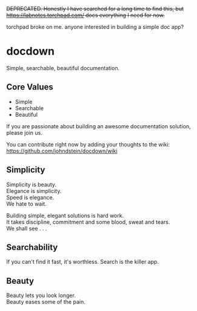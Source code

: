 ~~DEPRECATED. Honestly I have searched for a long time to find this, 
but https://labnotes.torchpad.com/ does everything I need for now.~~

torchpad broke on me. anyone interested in building a simple doc app?

# docdown

Simple, searchable, beautiful documentation.

## Core Values

* Simple
* Searchable
* Beautiful

If you are passionate about building an awesome documentation solution, please join us.

You can contribute right now by adding your thoughts to the wiki: https://github.com/johndstein/docdown/wiki

## Simplicity

Simplicity is beauty.    
Elegance is simplicity.   
Speed is elegance.   
We hate to wait.   

Building simple, elegant solutions is hard work.   
It takes discipline, commitment and some blood, sweat and tears.   
We shall see . . .    

## Searchability

If you can't find it fast, it's worthless.
Search is the killer app.

## Beauty

Beauty lets you look longer.   
Beauty eases some of the pain.   

